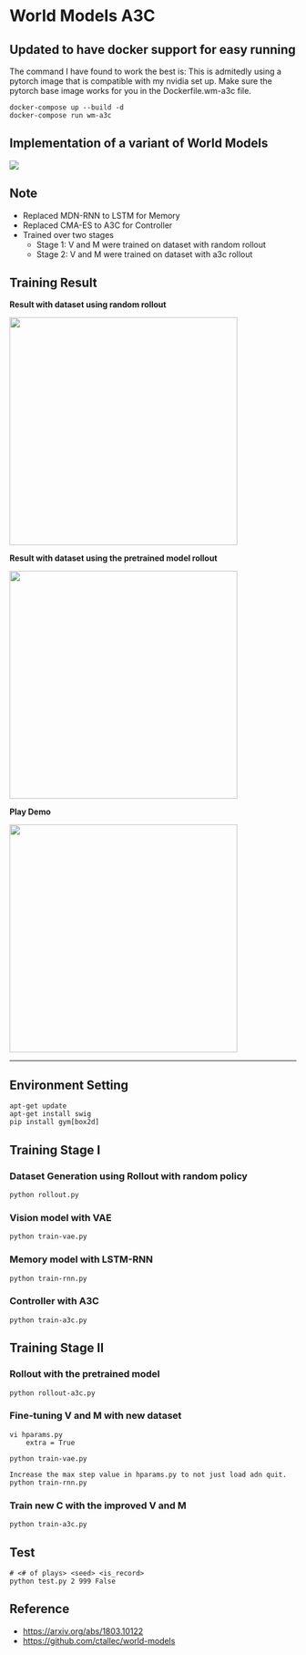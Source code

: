 # World Models A3C

## Updated to have docker support for easy running

The command I have found to work the best is: 
This is admitedly using a pytorch image that is compatible with my
nvidia set up. Make sure the pytorch base image works for you
in the Dockerfile.wm-a3c file.

    docker-compose up --build -d
    docker-compose run wm-a3c

## Implementation of a variant of World Models

![](/assets/world-models.png)

## Note
- Replaced MDN-RNN to LSTM for Memory
- Replaced CMA-ES to A3C for Controller
- Trained over two stages
    - Stage 1: V and M were trained on dataset with random rollout
    - Stage 2: V and M were trained on dataset with a3c rollout


## Training Result

<b>Result with dataset using random rollout</b>

<!-- ![](/assets/scores.png) -->
<p><img src="/assets/scores.png" width="400"></p>

<b>Result with dataset using the pretrained model rollout</b>

<p><img src="/assets/scores-additional.png" width="400"></p>
<!-- ![](/assets/scores-additional.png) -->

<b>Play Demo</b>

<p><img src="/assets/a3c.gif" width="400"></p>
<!-- ![](/assets/a3c.gif) -->


---

## Environment Setting
    apt-get update
    apt-get install swig
    pip install gym[box2d]

## Training Stage I
### Dataset Generation using Rollout with random policy
    python rollout.py

### Vision model with VAE
    python train-vae.py

### Memory model with LSTM-RNN
    python train-rnn.py

### Controller with A3C
    python train-a3c.py


## Training Stage II
### Rollout with the pretrained model
    python rollout-a3c.py

### Fine-tuning V and M with new dataset
    vi hparams.py
        extra = True

    python train-vae.py

    Increase the max step value in hparams.py to not just load adn quit.
    python train-rnn.py

### Train new C with the improved V and M
    python train-a3c.py

## Test
    # <# of plays> <seed> <is_record>
    python test.py 2 999 False


## Reference
- https://arxiv.org/abs/1803.10122
- https://github.com/ctallec/world-models